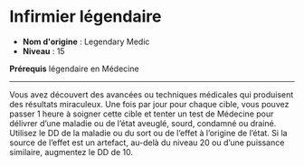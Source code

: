 # Infirmier légendaire

 * **Nom d'origine** : Legendary Medic
 * **Niveau** : 15


<p><strong>Prérequis</strong> légendaire en Médecine</p>
<hr>
<p>Vous avez découvert des avancées ou techniques médicales qui produisent des résultats miraculeux. Une fois par jour pour chaque cible, vous pouvez passer 1 heure à soigner cette cible et tenter un test de Médecine pour délivrer d’une maladie ou de l’état aveuglé, sourd, condamné ou drainé. Utilisez le DD de la maladie ou du sort ou de l’effet à l’origine de l’état. Si la source de l’effet est un artefact, au-delà du niveau 20 ou d’une puissance similaire, augmentez le DD de 10.</p>